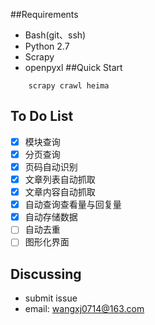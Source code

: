 ##Requirements

* Bash(git、ssh)
* Python 2.7
* Scrapy
* openpyxl
##Quick Start

```shell
    scrapy crawl heima
```
## To Do List
- [x] 模块查询
- [x] 分页查询
- [x] 页码自动识别
- [x] 文章列表自动抓取
- [x] 文章内容自动抓取
- [x] 自动查询查看量与回复量
- [x] 自动存储数据
- [ ] 自动去重 
- [ ] 图形化界面

## Discussing

* submit issue
* email: wangxj0714@163.com



